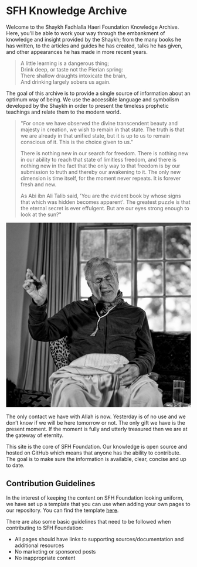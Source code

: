 # SFH Knowledge Archive

Welcome to the Shaykh Fadhlalla Haeri Foundation Knowledge Archive. Here, you'll be able to work your way through the embankment of knowledge and insight provided by the Shaykh; from the many books he has written, to the articles and guides he has created, talks he has given, and other appearances he has made in more recent years.

> A little learning is a dangerous thing;  
> Drink deep, or taste not the Pierian spring:  
> There shallow draughts intoxicate the brain,  
> And drinking largely sobers us again.  

The goal of this archive is to provide a single source of information about an optimum way of being. We use the accessible language and symbolism developed by the Shaykh in order to present the timeless prophetic teachings and relate them to the modern world.
>
>"For once we have observed the divine transcendent beauty and majesty in creation, we wish to remain in that state. The truth is that we are already in that unified state, but it is up to us to remain conscious of it. This is the choice given to us."  
>  
> There is nothing new in our search for freedom. There is nothing new in our ability to reach that state of limitless freedom, and there is nothing new in the fact that the only way to that freedom is by our submission to truth and thereby our awakening to it. The only new dimension is time itself, for the moment never repeats. It is forever fresh and new.  
>   
> As Abi ibn Ali Talib said, 'You are the evident book by whose signs that which was hidden becomes apparent'. The greatest puzzle is that the eternal secret is ever effulgent. But are our eyes strong enough to look at the sun?"

![SFH in prayer](./assets/images/sfh_prayer.jpg)

The only contact we have with Allah is now. Yesterday is of no use and we don’t know if we will be here tomorrow or not. The only gift we have is the present moment. If the moment is fully and utterly treasured then we are at the gateway of eternity.

This site is the core of SFH Foundation. Our knowledge is open source and hosted on GitHub which means that anyone has the ability to contribute. The goal is to make sure the information is available, clear, concise and up to date.

## Contribution Guidelines

In the interest of keeping the content on SFH Foundation looking uniform, we have set up a template that you can use when adding your own pages to our repository. You can find the template [here](./template).

There are also some basic guidelines that need to be followed when contributing to SFH Foundation:

* All pages should have links to supporting sources/documentation and additional resources
* No marketing or sponsored posts
* No inappropriate content
